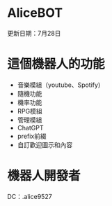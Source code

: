 # AliceBOT
更新日期：7月28日

# 這個機器人的功能
* 音樂模組（youtube、Spotify)
* 隨機功能
* 機率功能
* RPG模組
* 管理模組
* ChatGPT
* prefix前綴
* 自訂歡迎圖示和內容

# 機器人開發者
DC：.alice9527
